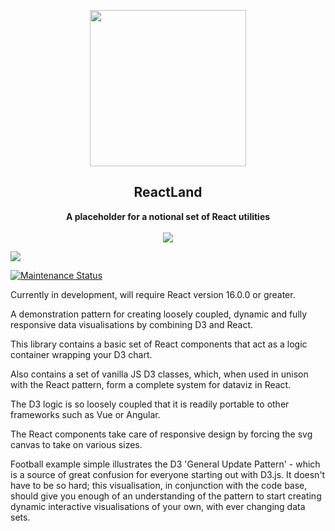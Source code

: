<p align="center"><img src="logo.svg" width=250></p>
<h2 align="center">ReactLand</h2>
<p align="center">
<strong>A placeholder for a notional set of React utilities</strong>
<br><br>
<a href="https://npmjs.com/package/reactland"><img src="https://img.shields.io/npm/dw/reactland.svg"></a>

<a href="https://npmjs.com/package/reactland"><img src="https://img.shields.io/npm/v/reactland.svg"></a>


<a href="https://github.com/DavidODonovan/reactland#maintenance-status">
  <img alt="Maintenance Status" src="https://img.shields.io/badge/maintenance-active-green.svg" />
</a>
</p>


Currently in development, will require React version 16.0.0 or greater.

A demonstration pattern for creating loosely coupled, dynamic and fully responsive data visualisations by combining D3 and React.

This library contains a basic set of React components that act as a logic container wrapping your D3 chart.  

Also contains a set of vanilla JS D3 classes, which, when used in unison with the React pattern, form a complete system for dataviz in React.

The D3 logic is so loosely coupled that it is readily portable to other frameworks such as Vue or Angular.

The React components take care of responsive design by forcing the svg canvas to take on various sizes.


Football example simple illustrates the D3 'General Update Pattern' - which is a source of great confusion for everyone starting out with D3.js. It doesn't have to be so hard; this visualisation, in conjunction with the code base, should give you enough of an understanding of the pattern to start creating dynamic interactive visualisations of your own, with ever changing data sets.
